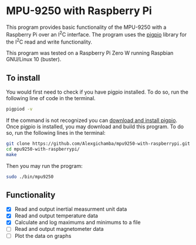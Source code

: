 # MPU-9250 with Raspberry Pi
This program provides basic functionality of the MPU-9250 with a Raspberry Pi over an I<sup>2</sup>C interface. The program uses the [pigpio](https://abyz.me.uk/rpi/pigpio/index.html) library for the I<sup>2</sup>C read and write functionality.
<p>This program was tested on a Raspberry Pi Zero W running Raspbian GNU/Linux 10 (buster).</p>

## To install
You would first need to check if you have pigpio installed. To do so, run the following line of code in the terminal.
```bash
pigpiod -v
```
If the command is not recognized you can [download and install pigpio](https://abyz.me.uk/rpi/pigpio/download.html).
Once pigpio is installed, you may download and build this program. To do so, run the following lines in the terminal:
```bash
git clone https://github.com/Alexgichamba/mpu9250-with-raspberrypi.git
cd mpu9250-with-raspberrypi/
make
```
Then you may run the program:
```bash
sudo ./bin/mpu9250
```

## Functionality
* [X] Read and output inertial measurment unit data
* [X] Read and output temperature data
* [X] Calculate and log maximums and minimums to a file
* [ ] Read and output magnetometer data
* [ ] Plot the data on graphs
